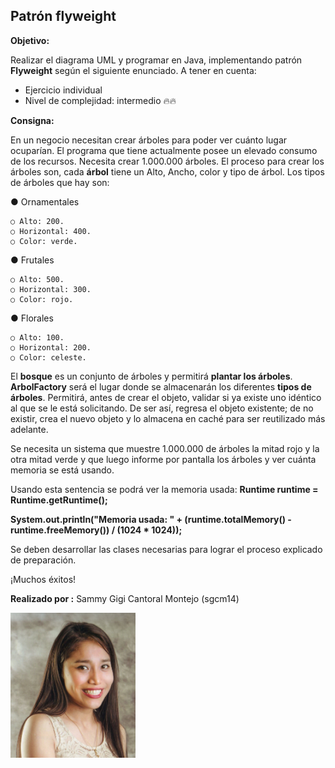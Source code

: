 Patrón flyweight
---

**Objetivo:**

Realizar el diagrama UML y programar en Java, implementando patrón **Flyweight** según
el siguiente enunciado.
A tener en cuenta:
- Ejercicio individual
- Nivel de complejidad: intermedio 🔥🔥



**Consigna:**

En un negocio necesitan crear árboles para poder ver cuánto lugar ocuparían. El programa
que tiene actualmente posee un elevado consumo de los recursos. Necesita crear
1.000.000 árboles. El proceso para crear los árboles son, cada **árbol** tiene un Alto, Ancho,
color y tipo de árbol. Los tipos de árboles que hay son:

● Ornamentales

    ○ Alto: 200.
    ○ Horizontal: 400.
    ○ Color: verde.

● Frutales

    ○ Alto: 500.
    ○ Horizontal: 300.
    ○ Color: rojo.

● Florales

    ○ Alto: 100.
    ○ Horizontal: 200.
    ○ Color: celeste.

El **bosque** es un conjunto de árboles y permitirá **plantar los árboles**. **ArbolFactory** será el
lugar donde se almacenarán los diferentes **tipos de árboles**. Permitirá, antes de crear el
objeto, validar si ya existe uno idéntico al que se le está solicitando. De ser así, regresa el
objeto existente; de no existir, crea el nuevo objeto y lo almacena en caché para ser
reutilizado más adelante.

Se necesita un sistema que muestre 1.000.000 de árboles la mitad rojo y la otra mitad
verde y que luego informe por pantalla los árboles y ver cuánta memoria se está
usando.

Usando esta sentencia se podrá ver la memoria usada:
**Runtime runtime = Runtime.getRuntime();**

**System.out.println(&quot;Memoria usada: &quot; + (runtime.totalMemory() -
runtime.freeMemory()) / (1024 * 1024));**

Se deben desarrollar las clases necesarias para lograr el proceso explicado de
preparación.

¡Muchos éxitos!



**Realizado por :** Sammy Gigi Cantoral Montejo (sgcm14)

<img src ="https://raw.githubusercontent.com/sgcm14/sgcm14/main/sammy.jpg" width="200">
